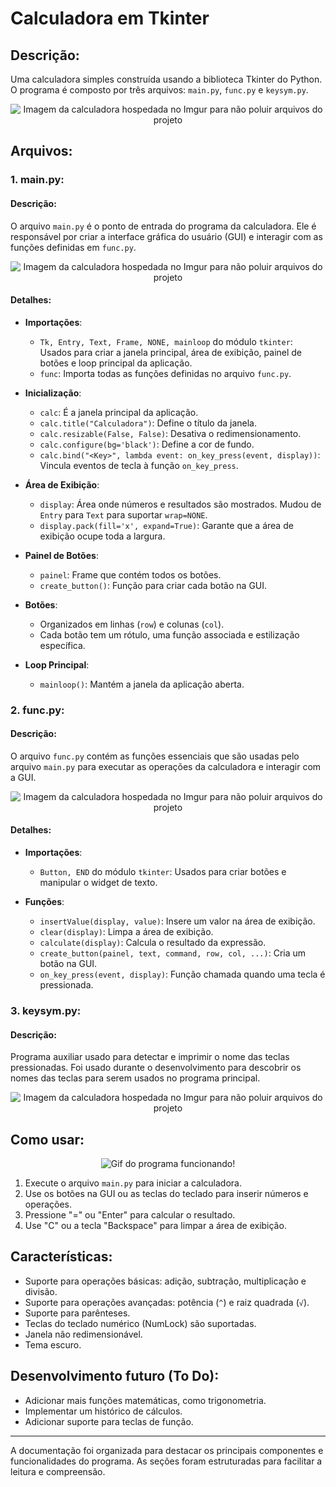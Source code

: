 # Calculadora em Tkinter

## Descrição:

Uma calculadora simples construída usando a biblioteca Tkinter do Python. O programa é composto por três arquivos: `main.py`, `func.py` e `keysym.py`.

<p align="center">
  <img src="https://i.imgur.com/ExOmd2S.png" alt="Imagem da calculadora hospedada no Imgur para não poluir arquivos do projeto"/>
</p>



## Arquivos:

### 1. **main.py**:

#### Descrição:

O arquivo `main.py` é o ponto de entrada do programa da calculadora. Ele é responsável por criar a interface gráfica do usuário (GUI) e interagir com as funções definidas em `func.py`.
<p align="center">
  <img src="https://i.imgur.com/dtVJSOp.png" alt="Imagem da calculadora hospedada no Imgur para não poluir arquivos do projeto"/>
</p>

#### Detalhes:

- **Importações**:
  - `Tk, Entry, Text, Frame, NONE, mainloop` do módulo `tkinter`: Usados para criar a janela principal, área de exibição, painel de botões e loop principal da aplicação.
  - `func`: Importa todas as funções definidas no arquivo `func.py`.

- **Inicialização**:
  - `calc`: É a janela principal da aplicação.
  - `calc.title("Calculadora")`: Define o título da janela.
  - `calc.resizable(False, False)`: Desativa o redimensionamento.
  - `calc.configure(bg='black')`: Define a cor de fundo.
  - `calc.bind("<Key>", lambda event: on_key_press(event, display))`: Vincula eventos de tecla à função `on_key_press`.

- **Área de Exibição**:
  - `display`: Área onde números e resultados são mostrados. Mudou de `Entry` para `Text` para suportar `wrap=NONE`.
  - `display.pack(fill='x', expand=True)`: Garante que a área de exibição ocupe toda a largura.

- **Painel de Botões**:
  - `painel`: Frame que contém todos os botões.
  - `create_button()`: Função para criar cada botão na GUI.

- **Botões**:
  - Organizados em linhas (`row`) e colunas (`col`).
  - Cada botão tem um rótulo, uma função associada e estilização específica.

- **Loop Principal**:
  - `mainloop()`: Mantém a janela da aplicação aberta.

### 2. **func.py**:

#### Descrição:

O arquivo `func.py` contém as funções essenciais que são usadas pelo arquivo `main.py` para executar as operações da calculadora e interagir com a GUI.

<p align="center">
  <img src="https://i.imgur.com/vNdyumf.png" alt="Imagem da calculadora hospedada no Imgur para não poluir arquivos do projeto"/>
</p>

#### Detalhes:

- **Importações**:
  - `Button, END` do módulo `tkinter`: Usados para criar botões e manipular o widget de texto.

- **Funções**:
  - `insertValue(display, value)`: Insere um valor na área de exibição.
  - `clear(display)`: Limpa a área de exibição.
  - `calculate(display)`: Calcula o resultado da expressão.
  - `create_button(painel, text, command, row, col, ...)`: Cria um botão na GUI.
  - `on_key_press(event, display)`: Função chamada quando uma tecla é pressionada.

### 3. **keysym.py**:

#### Descrição:

Programa auxiliar usado para detectar e imprimir o nome das teclas pressionadas. Foi usado durante o desenvolvimento para descobrir os nomes das teclas para serem usados no programa principal.

<p align="center">
  <img src="https://i.imgur.com/UQeJIMV.png" alt="Imagem da calculadora hospedada no Imgur para não poluir arquivos do projeto"/>
</p>

## Como usar:

<p align="center">
  <img src="https://i.imgur.com/KedCE4h.gif" alt="Gif do programa funcionando!">
</p>

1. Execute o arquivo `main.py` para iniciar a calculadora.
2. Use os botões na GUI ou as teclas do teclado para inserir números e operações.
3. Pressione "=" ou "Enter" para calcular o resultado.
4. Use "C" ou a tecla "Backspace" para limpar a área de exibição.

## Características:

- Suporte para operações básicas: adição, subtração, multiplicação e divisão.
- Suporte para operações avançadas: potência (`^`) e raiz quadrada (`√`).
- Suporte para parênteses.
- Teclas do teclado numérico (NumLock) são suportadas.
- Janela não redimensionável.
- Tema escuro.

## Desenvolvimento futuro (To Do):

- Adicionar mais funções matemáticas, como trigonometria.
- Implementar um histórico de cálculos.
- Adicionar suporte para teclas de função.

---

A documentação foi organizada para destacar os principais componentes e funcionalidades do programa. As seções foram estruturadas para facilitar a leitura e compreensão.
